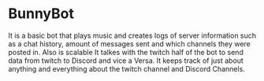 # BunnyBot
It is a basic bot that plays music and creates logs of server information such as a chat history, 
amount of messages sent and which channels they were posted in. Also is scalable It talkes with the twitch half of the bot
to send data from twitch to Discord and vice a Versa. It keeps track of just about anything and everything about the twitch channel and Discord Channels.
